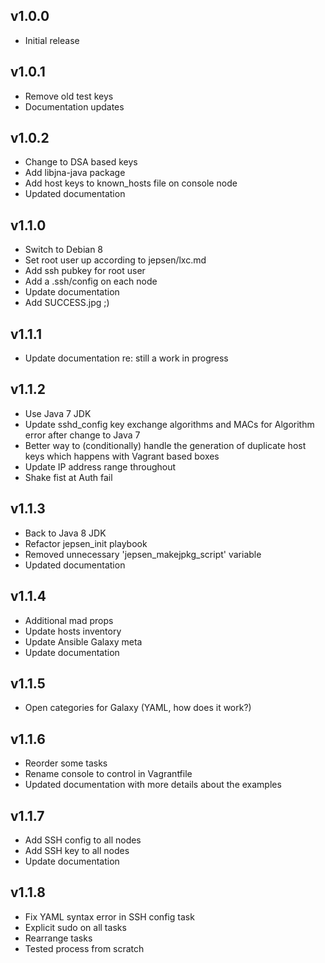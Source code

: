 ## v1.0.0

- Initial release

## v1.0.1

- Remove old test keys
- Documentation updates

## v1.0.2

- Change to DSA based keys
- Add libjna-java package
- Add host keys to known_hosts file on console node
- Updated documentation

## v1.1.0

- Switch to Debian 8
- Set root user up according to jepsen/lxc.md
- Add ssh pubkey for root user
- Add a .ssh/config on each node
- Update documentation
- Add SUCCESS.jpg ;)

## v1.1.1

- Update documentation re: still a work in progress

## v1.1.2

- Use Java 7 JDK
- Update sshd_config key exchange algorithms and MACs for Algorithm error
  after change to Java 7
- Better way to (conditionally) handle the generation of duplicate host
  keys which happens with Vagrant based boxes
- Update IP address range throughout
- Shake fist at Auth fail

## v1.1.3

- Back to Java 8 JDK
- Refactor jepsen_init playbook
- Removed unnecessary 'jepsen_makejpkg_script' variable
- Updated documentation

## v1.1.4

- Additional mad props
- Update hosts inventory
- Update Ansible Galaxy meta
- Update documentation

## v1.1.5

- Open categories for Galaxy (YAML, how does it work?)

## v1.1.6

- Reorder some tasks
- Rename console to control in Vagrantfile
- Updated documentation with more details about the examples

## v1.1.7

- Add SSH config to all nodes
- Add SSH key to all nodes
- Update documentation

## v1.1.8

- Fix YAML syntax error in SSH config task
- Explicit sudo on all tasks
- Rearrange tasks
- Tested process from scratch
